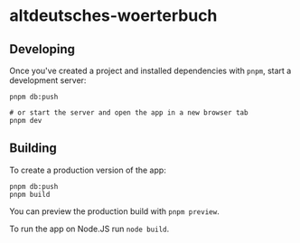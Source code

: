 # altdeutsches-woerterbuch

## Developing

Once you've created a project and installed dependencies with `pnpm`, start a development server:

```fish
pnpm db:push

# or start the server and open the app in a new browser tab
pnpm dev
```

## Building

To create a production version of the app:

```fish
pnpm db:push
pnpm build
```

You can preview the production build with `pnpm preview`.

To run the app on Node.JS run `node build`.
